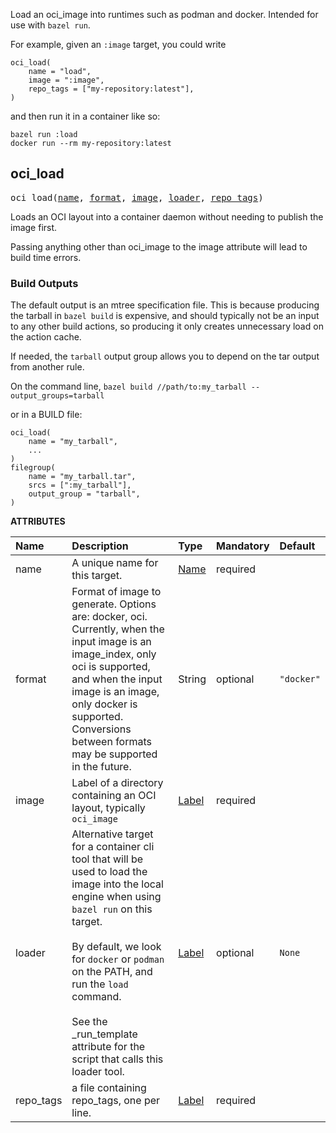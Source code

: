 <!-- Generated with Stardoc: http://skydoc.bazel.build -->

Load an oci_image into runtimes such as podman and docker.
Intended for use with `bazel run`.

For example, given an `:image` target, you could write

```
oci_load(
    name = "load",
    image = ":image",
    repo_tags = ["my-repository:latest"],
)
```

and then run it in a container like so:

```
bazel run :load
docker run --rm my-repository:latest
```


<a id="oci_load"></a>

## oci_load

<pre>
oci_load(<a href="#oci_load-name">name</a>, <a href="#oci_load-format">format</a>, <a href="#oci_load-image">image</a>, <a href="#oci_load-loader">loader</a>, <a href="#oci_load-repo_tags">repo_tags</a>)
</pre>

Loads an OCI layout into a container daemon without needing to publish the image first.

Passing anything other than oci_image to the image attribute will lead to build time errors.

### Build Outputs

The default output is an mtree specification file.
This is because producing the tarball in `bazel build` is expensive, and should typically not be an input to any other build actions,
so producing it only creates unnecessary load on the action cache.

If needed, the `tarball` output group allows you to depend on the tar output from another rule.

On the command line, `bazel build //path/to:my_tarball --output_groups=tarball`

or in a BUILD file:

```starlark
oci_load(
    name = "my_tarball",
    ...
)
filegroup(
    name = "my_tarball.tar",
    srcs = [":my_tarball"],
    output_group = "tarball",
)
```


**ATTRIBUTES**


| Name  | Description | Type | Mandatory | Default |
| :------------- | :------------- | :------------- | :------------- | :------------- |
| <a id="oci_load-name"></a>name |  A unique name for this target.   | <a href="https://bazel.build/concepts/labels#target-names">Name</a> | required |  |
| <a id="oci_load-format"></a>format |  Format of image to generate. Options are: docker, oci. Currently, when the input image is an image_index, only oci is supported, and when the input image is an image, only docker is supported. Conversions between formats may be supported in the future.   | String | optional | <code>"docker"</code> |
| <a id="oci_load-image"></a>image |  Label of a directory containing an OCI layout, typically <code>oci_image</code>   | <a href="https://bazel.build/concepts/labels">Label</a> | required |  |
| <a id="oci_load-loader"></a>loader |  Alternative target for a container cli tool that will be             used to load the image into the local engine when using <code>bazel run</code> on this target.<br><br>            By default, we look for <code>docker</code> or <code>podman</code> on the PATH, and run the <code>load</code> command.<br><br>            See the _run_template attribute for the script that calls this loader tool.   | <a href="https://bazel.build/concepts/labels">Label</a> | optional | <code>None</code> |
| <a id="oci_load-repo_tags"></a>repo_tags |  a file containing repo_tags, one per line.   | <a href="https://bazel.build/concepts/labels">Label</a> | required |  |


